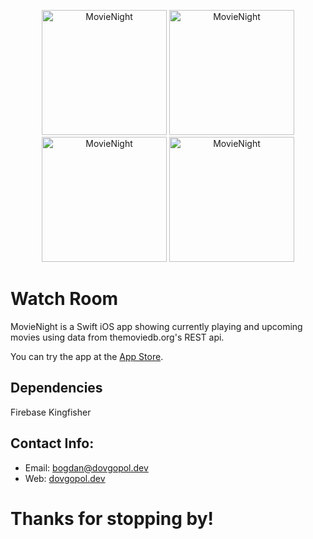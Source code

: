 <p align="center">
  <img src="https://user-images.githubusercontent.com/30866972/91657627-d5a5d400-eb05-11ea-9974-09eb897c47a3.png" width="200" title="MovieNight"> 
  <img src="https://user-images.githubusercontent.com/30866972/91657642-e9513a80-eb05-11ea-9d4e-97f757e4b5a5.png" width="200" title="MovieNight"> 
  <img src="https://user-images.githubusercontent.com/30866972/91657645-ee15ee80-eb05-11ea-8780-a72593074673.png" width="200" title="MovieNight"> 
  <img src="https://user-images.githubusercontent.com/30866972/91657651-fe2dce00-eb05-11ea-9cd9-94a020c2b271.png" width="200" title="MovieNight"> 
</p>

# Watch Room
MovieNight is a Swift iOS app showing currently playing and upcoming movies using data from themoviedb.org's REST api.

You can try the app at the [App Store](https://apps.apple.com/us/app/id1520364631).


## Dependencies
Firebase
Kingfisher

## Contact Info:
- Email: bogdan@dovgopol.dev
- Web: [dovgopol.dev](https://dovgopol.dev)

# Thanks for stopping by!
